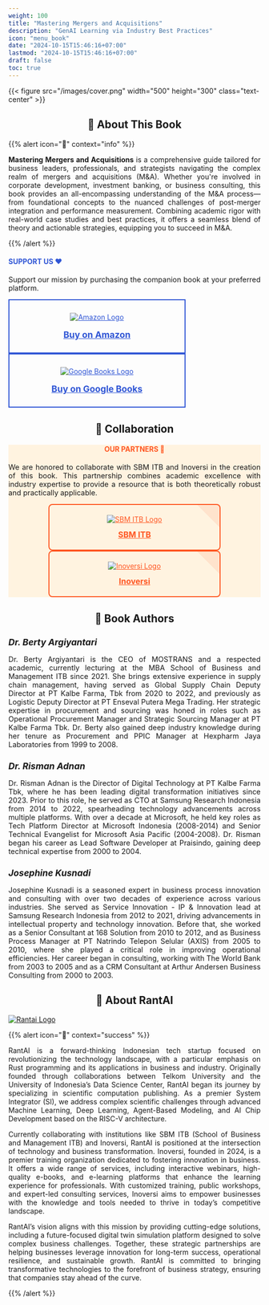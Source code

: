```yaml
---
weight: 100
title: "Mastering Mergers and Acquisitions"
description: "GenAI Learning via Industry Best Practices"
icon: "menu_book"
date: "2024-10-15T15:46:16+07:00"
lastmod: "2024-10-15T15:46:16+07:00"
draft: false
toc: true
---
```


{{< figure src="/images/cover.png" width="500" height="300" class="text-center" >}}

<center>

## 📘 About This Book

</center>

{{% alert icon="📘" context="info" %}}
<p style="text-align: justify;">
    <strong>Mastering Mergers and Acquisitions</strong> is a comprehensive guide tailored for business leaders, professionals, and strategists navigating the complex realm of mergers and acquisitions (M&A). Whether you're involved in corporate development, investment banking, or business consulting, this book provides an all-encompassing understanding of the M&A process—from foundational concepts to the nuanced challenges of post-merger integration and performance measurement. Combining academic rigor with real-world case studies and best practices, it offers a seamless blend of theory and actionable strategies, equipping you to succeed in M&A.
</p>

<!-- [Content truncated for brevity] -->

{{% /alert %}}

<div class="row justify-content-center my-4">
    <div class="col-md-8 col-12">
        <div class="card p-4 text-center support-card">
            <h4 class="mb-3" style="color: #3056d5;">SUPPORT US ❤️</h4>
            <p class="card-text text-center">
                Support our mission by purchasing the companion book at your preferred platform.
            </p>
            <div class="d-flex justify-content-center mb-3 flex-wrap">
                <a href="https://www.amazon.com/dp/B0DRGLFKSP" class="btn btn-lg btn-outline-support m-2 support-btn">
                    <img src="../../images/kindle.png" alt="Amazon Logo" class="support-logo-image">
                    <span class="support-btn-text">Buy on Amazon</span>
                </a>
                <a href="https://play.google.com/store/books/details?id=R246EQAAQBAJ" class="btn btn-lg btn-outline-support m-2 support-btn">
                    <img src="../../images/GBooks.png" alt="Google Books Logo" class="support-logo-image">
                    <span class="support-btn-text">Buy on Google Books</span>
                </a>
            </div>
        </div>
    </div>
</div>

<style>
    .btn-outline-support {
        color: #3056d5;
        border: 2px solid #3056d5;
        background-color: transparent;
        display: flex;
        flex-direction: column;
        align-items: center;
        padding: 25px; /* Increased padding for a more prominent button */
        width: 200px; /* Increased width for better visibility */
        text-align: center;
        transition: all 0.3s ease-in-out; /* Smooth transition for hover effects */
    }
    .btn-outline-support:hover {
        background-color: #3056d5;
        color: white;
        border-color: #3056d5;
    }
    .support-logo-image {
        max-width: 100%;
        height: auto;
        margin-bottom: 16px; /* Increased space between the logo and the button text */
    }
    .support-btn {
        width: 300px; /* Increased width for both buttons */
    }
    .support-btn-text {
        font-weight: bold;
        font-size: 1.1rem; /* Slightly larger text for better readability */
    }
    .support-card {
        transition: box-shadow 0.3s ease-in-out;
    }
    .support-card:hover {
        box-shadow: 0 0 20px #3056d5; /* Glowing border effect when hovered */
    }
</style>

<center>

<center>

## 🤝 Collaboration

</center>

<div class="row justify-content-center my-4">
    <div class="col-md-8 col-12">
        <div class="card p-4 text-center collaboration-card">
            <h4 class="mb-3" style="color: #FF5722;">OUR PARTNERS 🤝</h4>
            <p class="card-text text-center">
                We are honored to collaborate with SBM ITB and Inoversi in the creation of this book. This partnership combines academic excellence with industry expertise to provide a resource that is both theoretically robust and practically applicable.
            </p>
            <div class="d-flex justify-content-center mb-3 flex-wrap">
                <a href="https://www.sbm-itb.ac.id/" target="_blank" class="btn btn-lg btn-outline-collaboration m-2 collaboration-btn">
                    <img src="/images/sbm-logo.png" alt="SBM ITB Logo" class="collaboration-logo-image">
                    <span class="collaboration-btn-text">SBM ITB</span>
                </a>
                <a href="https:/inoversi.id/" target="_blank" class="btn btn-lg btn-outline-collaboration m-2 collaboration-btn">
                    <img src="/images/inoversi-logo.png" alt="Inoversi Logo" class="collaboration-logo-image">
                    <span class="collaboration-btn-text">Inoversi</span>
                </a>
            </div>
        </div>
    </div>
</div>

<style>
    /* Styles for the Collaboration Section */
    .btn-outline-collaboration {
        color: #FF5722;
        border: 2px solid #FF5722;
        background-color: transparent;
        display: flex;
        flex-direction: column;
        align-items: center;
        padding: 20px; /* Slightly less padding than Support Us for variation */
        width: 300px; /* Slightly narrower width */
        text-align: center;
        transition: all 0.3s ease-in-out;
        border-radius: 8px; /* Rounded corners for a fresh look */
        background-image: linear-gradient(45deg, transparent 50%, rgba(255, 87, 34, 0.1) 50%);
        background-size: 200% 100%;
    }
    .btn-outline-collaboration:hover {
        background-color: #FF5722;
        color: white;
        border-color: #FF5722;
        background-position: right center;
        background-image: linear-gradient(45deg, #FF5722 50%, transparent 50%);
    }
    .collaboration-logo-image {
        max-width: 100%;
        height: auto;
        margin-bottom: 12px; /* Less space than Support Us */
        transition: transform 0.3s;
    }
    .collaboration-logo-image:hover {
        transform: scale(1.05); /* Slight zoom on hover */
    }
    .collaboration-btn-text {
        font-weight: bold;
        font-size: 1rem;
    }
    .collaboration-card {
        background-color: #FFF3E0; /* Light orange background for distinction */
        transition: box-shadow 0.3s ease-in-out;
    }
    .collaboration-card:hover {
        box-shadow: 0 0 20px #FF5722; /* Different color glow */
    }
    .card-text {
        font-size: 0.95rem;
        text-align: justify;
    }
    .card-title {
        font-size: 1.1rem;
        margin-bottom: 0.5rem;
    }
</style>

## 👥 Book Authors

</center>

<div class="row flex-xl-wrap pb-4">
    <div class="col-md-4 col-12 py-2">
        <div class="card h-100 features feature-full-bg rounded p-4 position-relative overflow-hidden border-1">
            <div class="card-body p-0 content">
                <h5 class="fs-5 fw-semibold card-title mb-1">Dr. Berty Argiyantari</h5>
                <p class="card-text">
                    Dr. Berty Argiyantari is the CEO of MOSTRANS and a respected academic, currently lecturing at the MBA School of Business and Management ITB since 2021. She brings extensive experience in supply chain management, having served as Global Supply Chain Deputy Director at PT Kalbe Farma, Tbk from 2020 to 2022, and previously as Logistic Deputy Director at PT Enseval Putera Mega Trading. Her strategic expertise in procurement and sourcing was honed in roles such as Operational Procurement Manager and Strategic Sourcing Manager at PT Kalbe Farma Tbk. Dr. Berty also gained deep industry knowledge during her tenure as Procurement and PPIC Manager at Hexpharm Jaya Laboratories from 1999 to 2008.
                </p>
            </div>
        </div>
    </div>
    <div class="col-md-4 col-12 py-2">
        <div class="card h-100 features feature-full-bg rounded p-4 position-relative overflow-hidden border-1">
            <div class="card-body p-0 content">
                <h5 class="fs-5 fw-semibold card-title mb-1">Dr. Risman Adnan</h5>
                <p class="card-text">
                    Dr. Risman Adnan is the Director of Digital Technology at PT Kalbe Farma Tbk, where he has been leading digital transformation initiatives since 2023. Prior to this role, he served as CTO at Samsung Research Indonesia from 2014 to 2022, spearheading technology advancements across multiple platforms. With over a decade at Microsoft, he held key roles as Tech Platform Director at Microsoft Indonesia (2008-2014) and Senior Technical Evangelist for Microsoft Asia Pacific (2004-2008). Dr. Risman began his career as Lead Software Developer at Praisindo, gaining deep technical expertise from 2000 to 2004.
                </p>
            </div>
        </div>
    </div>
    <div class="col-md-4 col-12 py-2">
        <div class="card h-100 features feature-full-bg rounded p-4 position-relative overflow-hidden border-1">
            <div class="card-body p-0 content">
                <h5 class="fs-5 fw-semibold card-title mb-1">Josephine Kusnadi</h5>
                <p class="card-text">
                    Josephine Kusnadi is a seasoned expert in business process innovation and consulting with over two decades of experience across various industries. She served as Service Innovation - IP & Innovation lead at Samsung Research Indonesia from 2012 to 2021, driving advancements in intellectual property and technology innovation. Before that, she worked as a Senior Consultant at 168 Solution from 2010 to 2012, and as Business Process Manager at PT Natrindo Telepon Selular (AXIS) from 2005 to 2010, where she played a critical role in improving operational efficiencies. Her career began in consulting, working with The World Bank from 2003 to 2005 and as a CRM Consultant at Arthur Andersen Business Consulting from 2000 to 2003.
                </p>
            </div>
        </div>
    </div>
</div>

<style>
    /* Additional styles for the Collaboration and Authors sections */
    .card-text {
        font-size: 0.9rem;
        text-align: justify;
    }
    .card-title {
        font-size: 1.1rem;
        margin-bottom: 0.5rem;
    }
    .features {
        transition: transform 0.3s;
    }
    .features:hover {
        transform: translateY(-10px);
    }
</style>

<center>

## 🚀 About RantAI

</center>

<div class="row justify-content-center">
    <div class="col-md-4 col-12 py-2">
        <a class="text-decoration-none text-reset" href="https://rantai.dev/" target="_blank">
            <div class="card h-100 features feature-full-bg rounded p-4 position-relative overflow-hidden border-1 text-center">
                <img src="/images/Logo.png" class="card-img-top" alt="Rantai Logo">
            </div>
        </a>
    </div>
</div>

{{% alert icon="🚀" context="success" %}}
<p style="text-align: justify;">
RantAI is a forward-thinking Indonesian tech startup focused on revolutionizing the technology landscape, with a particular emphasis on Rust programming and its applications in business and industry. Originally founded through collaborations between Telkom University and the University of Indonesia’s Data Science Center, RantAI began its journey by specializing in scientific computation publishing. As a premier System Integrator (SI), we address complex scientific challenges through advanced Machine Learning, Deep Learning, Agent-Based Modeling, and AI Chip Development based on the RISC-V architecture.
</p>

<p style="text-align: justify;">
Currently collaborating with institutions like SBM ITB (School of Business and Management ITB) and Inoversi, RantAI is positioned at the intersection of technology and business transformation. Inoversi, founded in 2024, is a premier training organization dedicated to fostering innovation in business. It offers a wide range of services, including interactive webinars, high-quality e-books, and e-learning platforms that enhance the learning experience for professionals. With customized training, public workshops, and expert-led consulting services, Inoversi aims to empower businesses with the knowledge and tools needed to thrive in today’s competitive landscape.
</p>

<p style="text-align: justify;">
RantAI’s vision aligns with this mission by providing cutting-edge solutions, including a future-focused digital twin simulation platform designed to solve complex business challenges. Together, these strategic partnerships are helping businesses leverage innovation for long-term success, operational resilience, and sustainable growth. RantAI is committed to bringing transformative technologies to the forefront of business strategy, ensuring that companies stay ahead of the curve.
</p>
{{% /alert %}}
